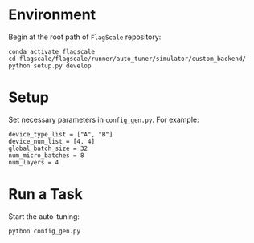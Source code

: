 # Environment
Begin at the root path of `FlagScale` repository:
```
conda activate flagscale
cd flagscale/flagscale/runner/auto_tuner/simulator/custom_backend/
python setup.py develop
```

# Setup
Set necessary parameters in `config_gen.py`. For example:
```
device_type_list = ["A", "B"]
device_num_list = [4, 4]
global_batch_size = 32
num_micro_batches = 8
num_layers = 4
```
# Run a Task
Start the auto-tuning: 
```
python config_gen.py
```